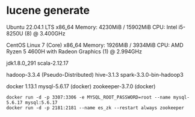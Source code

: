 # lucene generate

Ubuntu 22.04.1 LTS x86_64
Memory: 4230MiB / 15902MiB
CPU: Intel i5-8250U (8) @ 3.400GHz

CentOS Linux 7 (Core) x86_64
Memory: 1926MiB / 3934MiB
CPU: AMD Ryzen 5 4600H with Radeon Graphics (1) @ 2.994GHz

jdk1.8.0_291
scala-2.12.17

hadoop-3.3.4 (Pseudo-Distributed)
hive-3.1.3
spark-3.3.0-bin-hadoop3

docker 1.13.1
mysql-5.6.17 (docker)
zookeeper-3.7.0 (docker)

```shell
docker run -d -p 3307:3306 -e MYSQL_ROOT_PASSWORD=root --name mysql-5.6.17 mysql:5.6.17
docker run -d -p 2181:2181 --name es_zk --restart always zookeeper
```
